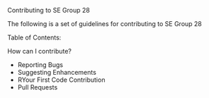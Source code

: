 Contributing to SE Group 28

The following is a set of guidelines for contributing to SE Group 28

Table of Contents:

How can I contribute?
<ul>
  <li>Reporting Bugs</li>
  <li>Suggesting Enhancements</li>
  <li>RYour First Code Contribution</li>
  <li>Pull Requests</li>
</ul>
